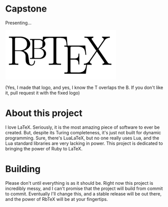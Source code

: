 # Capstone
Presenting...  

![RbTeX](./rbtex_logo.png)

(Yes, I made that logo, and yes, I know the T overlaps the B. If you don't like it, pull request it
with the fixed logo)

# About this project
I love LaTeX. Seriously, it is the most amazing piece of software to ever be created. But, despite
its Turing completeness, it's just not built for dynamic programming. Sure, there's LuaLaTeX,
but no one really uses Lua, and the Lua standard libraries are very lacking in power. This
project is dedicated to bringing the power of Ruby to LaTeX.  

# Building
Please don't until everything is as it should be. Right now this project is incredibly messy, and
I can't promise that the project will build from commit to commit. Eventually I'll change this,
and a stable release will be out there, and the power of RbTeX will be at your fingertips.
